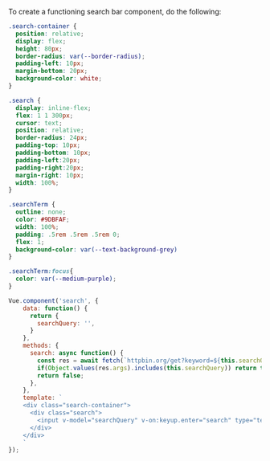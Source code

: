 To create a functioning search bar component, do the following:

<style>
.search-container {
  position: relative;
  display: flex;
  height: 80px;
  border-radius: var(--border-radius);
  padding-left: 10px;
  margin-bottom: 20px;
  background-color: white;
}

.search {
  display: inline-flex;
  flex: 1 1 300px;
  cursor: text;
  position: relative;
  border-radius: 24px;
  padding-top: 10px;
  padding-bottom: 10px;
  padding-left:20px;
  padding-right:20px;
  margin-right: 10px;
  width: 100%;
}

.searchTerm {
  outline: none;
  color: #9DBFAF;
  width: 100%;
  padding: .5rem .5rem .5rem 0;
  flex: 1;
  background-color: var(--text-background-grey)
}

.searchTerm:focus{
  color: var(--medium-purple);
}
</style>
<div id = "content"></div>
<script src="https://cdn.jsdelivr.net/npm/vue@2.6.12"></script>
<script src="https://cdnjs.cloudflare.com/ajax/libs/axios/0.19.2/axios.min.js"></script>
<script>
  const app = new Vue({
    data: function() {
      return {
        searchQuery: '',
        result: ''
      }
    },
    methods: {
      search: async function() {
        const res = await fetch(`https://httpbin.org/get?keyword=${this.searchQuery}`).then((res) => {return res.json()});
        this.result = Object.values(res.args).find((element) => element.toLowerCase() == this.searchQuery.toLowerCase());
      },
    },
    template: `
    <div>
    <div class="search-container">
      <div class="search">
        <input v-model="searchQuery" v-on:keyup.enter="search" type="text" class="searchTerm" placeholder="What are you looking for?" />
      </div>
    </div>
     {{result}}
    </div>
    `
  });
  app.$mount("#content");
</script>

```css
.search-container {
  position: relative;
  display: flex;
  height: 80px;
  border-radius: var(--border-radius);
  padding-left: 10px;
  margin-bottom: 20px;
  background-color: white;
}

.search {
  display: inline-flex;
  flex: 1 1 300px;
  cursor: text;
  position: relative;
  border-radius: 24px;
  padding-top: 10px;
  padding-bottom: 10px;
  padding-left:20px;
  padding-right:20px;
  margin-right: 10px;
  width: 100%;
}

.searchTerm {
  outline: none;
  color: #9DBFAF;
  width: 100%;
  padding: .5rem .5rem .5rem 0;
  flex: 1;
  background-color: var(--text-background-grey)
}

.searchTerm:focus{
  color: var(--medium-purple);
}
```

```javascript
Vue.component('search', {
    data: function() {
      return {
        searchQuery: '',
      }
    },
    methods: {
      search: async function() {
        const res = await fetch(`httpbin.org/get?keyword=${this.searchQuery}`).then((res) => {return res.json()});
        if(Object.values(res.args).includes(this.searchQuery)) return true;
        return false;
      },
    },
    template: `
    <div class="search-container">
      <div class="search">
        <input v-model="searchQuery" v-on:keyup.enter="search" type="text" class="searchTerm" placeholder="What are you looking for?" />
      </div>
    </div>
    `
});
```

